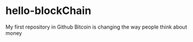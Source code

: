 # hello-blockChain
My first repository in Github
Bitcoin is changing the way people think about money
